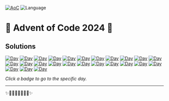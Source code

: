 <!-- Entries between SOLUTIONS and RESULTS tags are auto-generated -->

[![AoC](https://badgen.net/badge/AoC/2024/blue)](https://adventofcode.com/2024)
![Language](https://badgen.net/badge/Language/Python/blue)

# 🎄 Advent of Code 2024 🎄

## Solutions

<!--SOLUTIONS-->

[![Day](https://badgen.net/badge/01/%E2%98%85%E2%98%85/green)](day_01)
[![Day](https://badgen.net/badge/02/%E2%98%85%E2%98%85/green)](day_02)
[![Day](https://badgen.net/badge/03/%E2%98%85%E2%98%85/green)](day_03)
[![Day](https://badgen.net/badge/04/%E2%98%85%E2%98%85/grey)]()
[![Day](https://badgen.net/badge/05/%E2%98%85%E2%98%85/grey)]()
[![Day](https://badgen.net/badge/06/%E2%98%85%E2%98%85/grey)]()
[![Day](https://badgen.net/badge/07/%E2%98%85%E2%98%85/grey)]()
[![Day](https://badgen.net/badge/08/%E2%98%85%E2%98%85/grey)]()
[![Day](https://badgen.net/badge/09/%E2%98%85%E2%98%85/grey)]()
[![Day](https://badgen.net/badge/10/%E2%98%85%E2%98%85/grey)]()
[![Day](https://badgen.net/badge/11/%E2%98%85%E2%98%85/grey)]()
[![Day](https://badgen.net/badge/12/%E2%98%85%E2%98%85/grey)]()
[![Day](https://badgen.net/badge/13/%E2%98%85%E2%98%85/grey)]()
[![Day](https://badgen.net/badge/14/%E2%98%85%E2%98%85/grey)]()
[![Day](https://badgen.net/badge/15/%E2%98%85%E2%98%85/grey)]()
[![Day](https://badgen.net/badge/16/%E2%98%85%E2%98%85/grey)]()
[![Day](https://badgen.net/badge/17/%E2%98%85%E2%98%85/grey)]()
[![Day](https://badgen.net/badge/18/%E2%98%85%E2%98%85/grey)]()
[![Day](https://badgen.net/badge/19/%E2%98%85%E2%98%85/grey)]()
[![Day](https://badgen.net/badge/20/%E2%98%85%E2%98%85/grey)]()
[![Day](https://badgen.net/badge/21/%E2%98%85%E2%98%85/grey)]()
[![Day](https://badgen.net/badge/22/%E2%98%85%E2%98%85/grey)]()
[![Day](https://badgen.net/badge/23/%E2%98%85%E2%98%85/grey)]()
[![Day](https://badgen.net/badge/24/%E2%98%85%E2%98%85/grey)]()
[![Day](https://badgen.net/badge/25/%E2%98%85%E2%98%85/grey)]()

<!--/SOLUTIONS-->

_Click a badge to go to the specific day._

<!--/RESULTS-->

---

✨🎄🎁🎄🎅🎄🎁🎄✨
